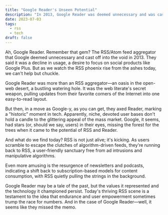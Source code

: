 ```yaml
---
title: "Google Reader's Unseen Potential"
description: "In 2013, Google Reader was deemed unnecessary and was cast off into the void. But as users scramble to escape the clutches of algorithm-driven feeds, they’re running back to RSS."
date: 2023-07-03
tags:
  - rss
  - tech
draft: false
---
```



Ah, Google Reader. Remember that gem? The RSS/Atom feed aggregator that Google deemed unnecessary and cast off into the void in 2013. They said it was a decline in usage, a desire to focus on social products like Google Plus. But as we watch the RSS phoenix rise from the ashes today, we can't help but chuckle.

Google Reader was more than an RSS aggregator—an oasis in the open-web desert, a bustling watering hole. It was the web literate's secret weapon, pulling updates from their favorite corners of the Internet into one easy-to-read layout.

But then, in a move as Google-y, as you can get, they axed Reader, marking a "historic" moment in tech. Apparently, niche, devoted user bases don't hold a candle to the glittering appeal of the mass market. Google, it seems, had stars (or, should we say, users) in their eyes, missing the forest for the trees when it came to the potential of RSS and Reader.

And what do we find today? RSS is not just alive; it's kicking. As users scramble to escape the clutches of algorithm-driven feeds, they're running back to RSS, a user-friendly sanctuary free from ad intrusions and manipulative algorithms. 

Even more amusing is the resurgence of newsletters and podcasts, indicating a shift back to subscription-based models for content consumption, with RSS quietly pulling the strings in the background. 

Google Reader may be a tale of the past, but the values it represented and the technology it championed persist. Today's thriving RSS scene is a testament to the idea that endurance and user empowerment sometimes trump the race for numbers. And in the case of Google Reader—well, it seems like they missed the memo.